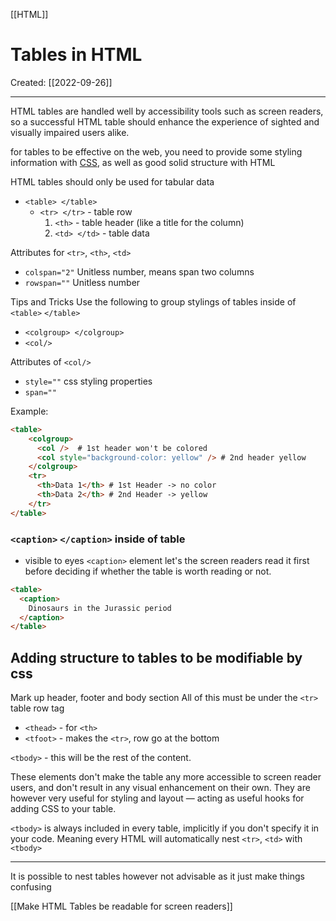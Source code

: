 [[HTML]]

# Tables in HTML
Created:  [[2022-09-26]]

---
HTML tables are handled well by accessibility tools such as screen readers, so a successful HTML table should enhance the experience of sighted and visually impaired users alike.

for tables to be effective on the web, you need to provide some styling information with [CSS](https://developer.mozilla.org/en-US/docs/Learn/CSS), as well as good solid structure with HTML


HTML tables should only be used for tabular data

- `<table> </table>` 
    - `<tr> </tr>` - table row
        1. `<th>` - table header (like a title for the column)
        2. `<td> </td>` - table data


Attributes for `<tr>`, `<th>`, `<td>`
- `colspan="2"` Unitless number, means span two columns 
- `rowspan=""` Unitless number



Tips and Tricks
Use the following to group stylings of tables inside of `<table>` `</table>`
- `<colgroup> </colgroup>` 
- `<col/>`

Attributes of `<col/>`
- `style=""`  css styling properties
- `span=""`

Example:
```HTML
<table>
    <colgroup>
      <col />  # 1st header won't be colored
      <col style="background-color: yellow" /> # 2nd header yellow
    </colgroup>
    <tr>
      <th>Data 1</th> # 1st Header -> no color
      <th>Data 2</th> # 2nd Header -> yellow
    </tr>
</table>
```




### `<caption>` `</caption>` inside of table
- visible to eyes 
`<caption>` element let's the screen readers read it first before deciding if whether the table is worth reading or not.
```HTML
<table>
  <caption>
    Dinosaurs in the Jurassic period
  </caption>
</table>
```

## Adding structure to tables to be modifiable by css 
Mark up header, footer and body section
All of this must be under the `<tr>` table row tag
- `<thead>` - for `<th>`
- `<tfoot>` - makes the `<tr>`, row go at the bottom

`<tbody>` - this will be the rest of the content.

These elements don't make the table any more accessible to screen reader users, and don't result in any visual enhancement on their own. They are however very useful for styling and layout — acting as useful hooks for adding CSS to your table.

`<tbody>` is always included in every table, implicitly if you don't specify it in your code. Meaning every HTML will automatically nest `<tr>`, `<td>` with `<tbody>`

---
It is possible to nest tables however not advisable as it just make things confusing



[[Make HTML Tables be readable for  screen readers]]
